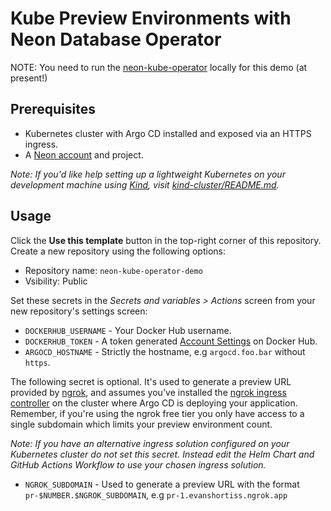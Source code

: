# Kube Preview Environments with Neon Database Operator

NOTE: You need to run the [neon-kube-operator](https://github.com/evanshortiss/neon-kube-operator) locally for this demo (at present!)

## Prerequisites

* Kubernetes cluster with Argo CD installed and exposed via an HTTPS ingress.
* A [Neon account](https://console.neon.tech/sign_in) and project.

_Note: If you'd like help setting up a lightweight Kubernetes on your development machine using [Kind](https://kind.sigs.k8s.io/), visit [_kind-cluster/README.md_](/kind-cluster/README.md)._

## Usage

Click the **Use this template** button in the top-right corner of this
repository. Create a new repository using the following options:

* Repository name: `neon-kube-operator-demo`
* Vsibility: Public

Set these secrets in the *Secrets and variables > Actions* screen from
your new repository's settings screen:

* `DOCKERHUB_USERNAME` - Your Docker Hub username.
* `DOCKERHUB_TOKEN` - A token generated [Account Settings](https://hub.docker.com/settings/security) on Docker Hub.
* `ARGOCD_HOSTNAME` - Strictly the hostname, e.g `argocd.foo.bar` without `https`.

The following secret is optional. It's used to generate a preview URL
provided by [ngrok](https://ngrok.io), and assumes you've installed the 
[ngrok ingress controller](https://ngrok.com/blog-post/ngrok-k8s) on the
cluster where Argo CD is deploying your application. Remember, if you're using
the ngrok free tier you only have access to a single subdomain which limits
your preview environment count.

*Note: If you have an alternative ingress solution configured on your Kubernetes cluster do not set this secret. Instead edit the Helm Chart and GitHub Actions Workflow to use your chosen ingress solution.*

* `NGROK_SUBDOMAIN` - Used to generate a preview URL with the format `pr-$NUMBER.$NGROK_SUBDOMAIN`, e.g `pr-1.evanshortiss.ngrok.app`

